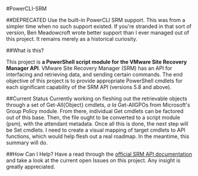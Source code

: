 #PowerCLI-SRM

##DEPRECATED
Use the built-in PowerCLI SRM support. This was from a simpler time when no such support existed. If you're stranded in that sort of version, Ben Meadowcroft wrote better support than I ever managed out of this project. It remains merely as a historical curiosity.

##What is this?

This project is **a PowerShell script module for the VMware Site Recovery Manager API**. VMware Site Recovery Manager (SRM) has an API for interfacing and retrieving data, and sending certain commands. The end objective of this project is to provide appropriate PowerShell cmdlets for each significant capability of the SRM API (versions 5.8 and above).

##Current Status
Currently working on fleshing out the retrievable objects through a set of Get-All{Object} cmdlets, *a la* Get-AllGPOs from Microsoft's Group Policy module. From there, individual Get cmdlets can be factored out of this base. Then, the file ought to be converted to a script module (psm), with the attendant metadata. Once all this is done, the next step will be Set cmdlets. I need to create a visual mapping of target cmdlets to API functions, which would help flesh out a real roadmap. In the meantime, this summary will do.

##How Can I Help?
Have a read through the [official SRM API documentation](https://www.vmware.com/support/developer/srm-api/srm_61_api.pdf) and take a look at the current open Issues on this project. Any insight is greatly appreciated.
